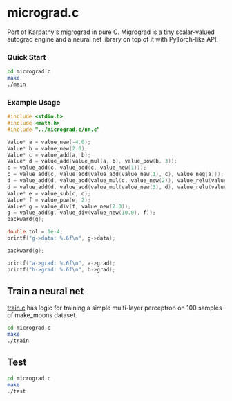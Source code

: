 # micrograd.c
Port of Karpathy's <a href="https://github.com/karpathy/micrograd">migrograd</a> in pure C. Migrograd is a tiny scalar-valued autograd engine and a neural net library on top of it with PyTorch-like API.

### Quick Start

```bash
cd micrograd.c
make
./main
```

### Example Usage

```c
#include <stdio.h>
#include <math.h>
#include "../micrograd.c/nn.c"

Value* a = value_new(-4.0);
Value* b = value_new(2.0);
Value* c = value_add(a, b);
Value* d = value_add(value_mul(a, b), value_pow(b, 3));
c = value_add(c, value_add(c, value_new(1)));
c = value_add(c, value_add(value_add(value_new(1), c), value_neg(a)));
d = value_add(d, value_add(value_mul(d, value_new(2)), value_relu(value_add(b, a))));
d = value_add(d, value_add(value_mul(value_new(3), d), value_relu(value_sub(b, a))));
Value* e = value_sub(c, d);
Value* f = value_pow(e, 2);
Value* g = value_div(f, value_new(2.0));
g = value_add(g, value_div(value_new(10.0), f));
backward(g);

double tol = 1e-4; 
printf("g->data: %.6f\n", g->data);

backward(g);

printf("a->grad: %.6f\n", a->grad);
printf("b->grad: %.6f\n", b->grad);
```

## Train a neural net
[train.c](https://github.com/Jaykef/micrograd.c/blob/main/train.c) has logic for training a simple multi-layer perceptron on 100 samples of make_moons dataset.

```bash
cd micrograd.c
make
./train
```

## Test

```bash
cd micrograd.c
make
./test
```
